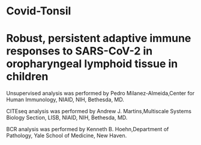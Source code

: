 # Covid-Tonsil
# Robust, persistent adaptive immune responses to SARS-CoV-2 in oropharyngeal lymphoid tissue in children

Unsupervised analysis was performed by Pedro Milanez-Almeida,Center for Human Immunology, NIAID, NIH, Bethesda, MD.

CITEseq analysis was performed by Andrew J. Martins,Multiscale Systems Biology Section, LISB, NIAID, NIH, Bethesda, MD.

BCR analysis was performed by Kenneth B. Hoehn,Department of Pathology, Yale School of Medicine, New Haven.


